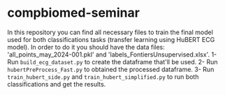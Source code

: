 # compbiomed-seminar
In this repository you can find all necessary files to train the final model used for both classifications tasks (transfer learning using HuBERT ECG model).
In order to do it you should have the data files: 'all_points_may_2024-001.pkl' and 'labels_FontiersUnsupervised.xlsx'.
1- Run `build_ecg_dataset.py` to create the dataframe that'll be used. 
2- Run `hubertPreProcess_Fast.py` to obtained the processed dataframe.
3- Run `train_hubert_side.py` and `train_hubert_simplified.py` to run both classifications and get the results.
